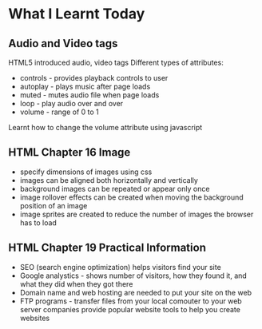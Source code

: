 # What I Learnt Today

## Audio and Video tags

HTML5 introduced audio, video tags
Different types of attributes:

- controls - provides playback controls to user
- autoplay - plays music after page loads
- muted - mutes audio file when page loads
- loop - play audio over and over
- volume - range of 0 to 1

Learnt how to change the volume attribute using javascript

## HTML Chapter 16 Image

- specify dimensions of images using css
- images can be aligned both horizontally and vertically
- background images can be repeated or appear only once
- image rollover effects can be created when moving the background position of an image
- image sprites are created to reduce the number of images the browser has to load

## HTML Chapter 19 Practical Information

- SEO (search engine optimization) helps visitors find your site
- Google analystics - shows number of visitors, how they found it, and what they did when they got there
- Domain name and web hosting are needed to put your site on the web
- FTP programs - transfer files from your local comouter to your web server
companies provide popular website tools to help you create websites
